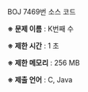 BOJ 7469번 소스 코드

<b>※ 문제 이름</b> : K번째 수

<b>※ 제한 시간</b> : 1 초

<b>※ 제한 메모리</b> : 256 MB

<b>※ 제출 언어</b> : C, Java
